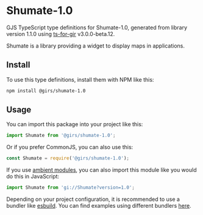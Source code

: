 
# Shumate-1.0

GJS TypeScript type definitions for Shumate-1.0, generated from library version 1.1.0 using [ts-for-gir](https://github.com/gjsify/ts-for-gjs) v3.0.0-beta.12.

Shumate is a library providing a widget to display maps in applications.

## Install

To use this type definitions, install them with NPM like this:
```bash
npm install @girs/shumate-1.0
```

## Usage

You can import this package into your project like this:
```ts
import Shumate from '@girs/shumate-1.0';
```

Or if you prefer CommonJS, you can also use this:
```ts
const Shumate = require('@girs/shumate-1.0');
```

If you use [ambient modules](https://github.com/gjsify/ts-for-gir/tree/main/packages/cli#ambient-modules), you can also import this module like you would do this in JavaScript:

```ts
import Shumate from 'gi://Shumate?version=1.0';
```

Depending on your project configuration, it is recommended to use a bundler like [esbuild](https://esbuild.github.io/). You can find examples using different bundlers [here](https://github.com/gjsify/ts-for-gir/tree/main/examples).